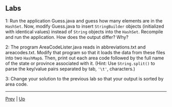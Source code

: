 ## Labs

1: Run the application Guess.java and guess how many elements are in the `HashSet`. Now, modify Guess.java to insert `StringBuilder` objects (initialized with identical values) instead of `String` objects into the `HashSet`. Recompile and run the application. How does the output differ? Why? 

2: The program AreaCodeLister.java reads in abbreviations.txt and areacodes.txt. Modify that program so that it loads the data from these files into two `HashMap`s. Then, print out each area code followed by the full name of the state or province associated with it. (Hint: Use `String.split()` to parse the key/value pairs separated by tab, `'\t'`, characters.)

3: Change your solution to the previous lab so that your output is sorted by area code. 

<hr>

[Prev](TheCollectionsFramework.md) | [Up](../README.md)

